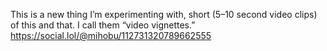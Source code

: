 This is a new thing I’m experimenting with, short (5–10 second video clips) of this and that. I call them “video vignettes.” [<span class="invisible">https://</span><span class="ellipsis">social.lol/@mihobu/11273132078</span><span class="invisible">9662555</span>](https://social.lol/@mihobu/112731320789662555)